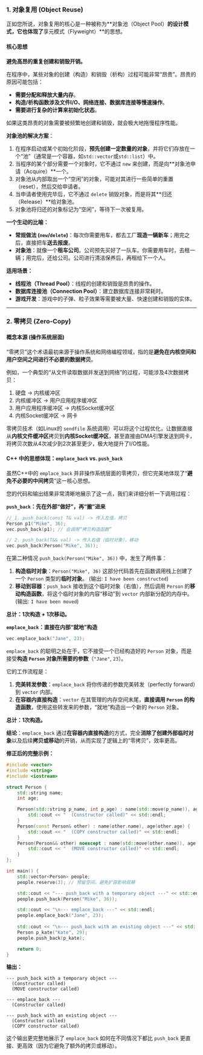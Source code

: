 
### 1\. 对象复用 (Object Reuse)

正如您所说，对象复用的核心是一种被称为\*\*对象池（Object Pool）**的设计模式，它也体现了**享元模式（Flyweight）\*\*的思想。

#### 核心思想

**避免高昂的重复创建和销毁开销。**

在程序中，某些对象的创建（构造）和销毁（析构）过程可能非常“昂贵”。昂贵的原因可能包括：

  * **需要分配和释放大量内存**。
  * **构造/析构函数涉及文件I/O、网络连接、数据库连接等慢速操作**。
  * **需要进行复杂的计算来初始化状态**。

如果这类昂贵的对象需要被频繁地创建和销毁，就会极大地拖慢程序性能。

**对象池的解决方案**：

1.  在程序启动或某个初始化阶段，**预先创建一定数量的对象**，并将它们存放在一个“池”（通常是一个容器，如`std::vector`或`std::list`）中。
2.  当程序的某个部分需要一个对象时，它不通过 `new` 来创建，而是向\*\*对象池申请（Acquire）\*\*一个。
3.  对象池从内部取出一个“空闲”的对象，可能对其进行一些简单的重置（reset），然后交给申请者。
4.  当申请者使用完毕后，它不通过 `delete` 销毁对象，而是将其\*\*归还（Release）\*\*给对象池。
5.  对象池将归还的对象标记为“空闲”，等待下一次被复用。

**一个生动的比喻：**

  * **常规做法 (`new`/`delete`)**：每次你需要用车，都去工厂**现造一辆新车**；用完之后，直接把车**送去报废**。
  * **对象池**：就像一个**租车公司**。公司预先买好了一队车。你需要用车时，去租一辆；用完后，还给公司。公司进行清洁保养后，再租给下一个人。

**适用场景：**

  * **线程池（Thread Pool）**：线程的创建和销毁是昂贵的操作。
  * **数据库连接池（Connection Pool）**：建立数据库连接非常耗时。
  * **游戏开发**：游戏中的子弹、粒子效果等需要被大量、快速创建和销毁的实体。

-----

### 2\. 零拷贝 (Zero-Copy)

#### 概念本源 (操作系统层面)

“零拷贝”这个术语最初来源于操作系统和网络编程领域，指的是**避免在内核空间和用户空间之间进行不必要的数据拷贝**。

例如，一个典型的“从文件读取数据并发送到网络”的过程，可能涉及4次数据拷贝：

1.  硬盘 -\> 内核缓冲区
2.  内核缓冲区 -\> 用户应用程序缓冲区
3.  用户应用程序缓冲区 -\> 内核Socket缓冲区
4.  内核Socket缓冲区 -\> 网卡

零拷贝技术（如Linux的 `sendfile` 系统调用）可以将这个过程优化，让数据直接从**内核文件缓冲区**拷贝到**内核Socket缓冲区**，甚至直接由DMA引擎发送到网卡，将拷贝次数从4次减少到2次甚至更少，极大地提升了I/O性能。

#### C++ 中的思想体现：`emplace_back` vs. `push_back`

虽然C++中的 `emplace_back` 并非操作系统层面的零拷贝，但它完美地体现了“**避免不必要的中间拷贝**”这一核心思想。

您的代码和输出结果非常清晰地展示了这一点，我们来详细分析一下调用过程：

**`push_back`：先在外部“做好”，再“搬”进来**

```cpp
// 1. push_back(const T& val) -> 传入左值，拷贝
Person p1("Mike", 36);
vec.push_back(p1); // 会调用“拷贝构造函数”

// 2. push_back(T&& val) -> 传入右值（临时对象），移动
vec.push_back(Person("Mike", 36)); 
```

在第二种情况 `push_back(Person("Mike", 36))` 中，发生了两件事：

1.  **构造临时对象**：`Person("Mike", 36)` 这部分代码首先在函数调用栈上创建了一个 `Person` 类型的**临时对象**。 (输出: `I have been constructed`)
2.  **移动到容器**：`push_back` 接收到这个临时对象（右值），然后调用 `Person` 的**移动构造函数**，将这个临时对象的内容“移动”到 `vector` 内部新分配的内存中。(输出: `I have been moved`)

**总计：1次构造 + 1次移动。**

**`emplace_back`：直接在内部“就地”构造**

```cpp
vec.emplace_back("Jane", 23);
```

`emplace_back` 的聪明之处在于，它不接受一个已经构造好的 `Person` 对象，而是接受**构造 `Person` 对象所需要的参数**（`"Jane"`, `23`）。

它的工作流程是：

1.  **完美转发参数**：`emplace_back` 将你传递的参数完美转发（perfectly forward）到 `vector` 内部。
2.  **在容器内直接构造**：`vector` 在其管理的内存空间末尾，**直接调用 `Person` 的构造函数**，使用这些转发来的参数，“就地”构造出一个新的 `Person` 对象。

**总计：1次构造。**

**结论**：`emplace_back` 通过**在容器内直接构造**的方式，完全**消除了创建外部临时对象**以及后续**拷贝或移动**的开销，从而实现了逻辑上的“零拷贝”，效率更高。

**修正后的完整示例：**

```cpp
#include <vector>
#include <string>
#include <iostream>

struct Person {
    std::string name;
    int age;

    Person(std::string p_name, int p_age) : name(std::move(p_name)), age(p_age) {
        std::cout << "  (Constructor called)" << std::endl;
    }
    Person(const Person& other) : name(other.name), age(other.age) {
        std::cout << "  (COPY constructor called)" << std::endl;
    }
    Person(Person&& other) noexcept : name(std::move(other.name)), age(other.age) {
        std::cout << "  (MOVE constructor called)" << std::endl;
    }
};

int main() {
    std::vector<Person> people;
    people.reserve(3); // 预留空间，避免扩容影响观察

    std::cout << "--- push_back with a temporary object ---" << std::endl;
    people.push_back(Person("Mike", 36));

    std::cout << "\n--- emplace_back ---" << std::endl;
    people.emplace_back("Jane", 23);
    
    std::cout << "\n--- push_back with an existing object ---" << std::endl;
    Person p_kate("Kate", 29);
    people.push_back(p_kate);

    return 0;
}
```

**输出：**

```
--- push_back with a temporary object ---
  (Constructor called)
  (MOVE constructor called)

--- emplace_back ---
  (Constructor called)

--- push_back with an existing object ---
  (Constructor called)
  (COPY constructor called)
```

这个输出更完整地展示了 `emplace_back` 如何在不同情况下都比 `push_back` 更直接、更高效（因为它避免了额外的拷贝或移动）。